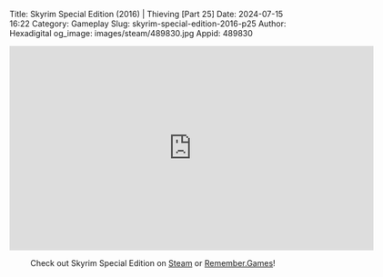 Title: Skyrim Special Edition (2016) | Thieving [Part 25]
Date: 2024-07-15 16:22
Category: Gameplay
Slug: skyrim-special-edition-2016-p25
Author: Hexadigital
og_image: images/steam/489830.jpg
Appid: 489830

<center><iframe src="https://www.youtube.com/embed/5G7EIGMHnnM?feature=oembed" allow="accelerometer; autoplay; encrypted-media; gyroscope; picture-in-picture" width="640" height="360" frameborder="0"></iframe>

Check out Skyrim Special Edition on [Steam](https://store.steampowered.com/app/489830/?curator_clanid=34633900) or [Remember.Games](https://remember.games/game/164/the-elder-scrolls-v-skyrim-special-edition/)!</center>